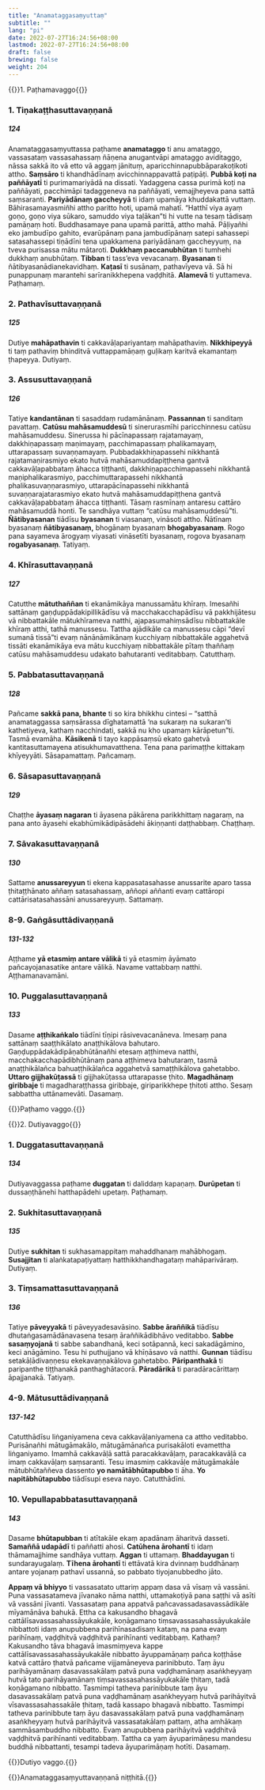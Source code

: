 ```yaml
---
title: "Anamataggasaṃyuttaṃ"
subtitle: ""
lang: "pi"
date: 2022-07-27T16:24:56+08:00
lastmod: 2022-07-27T16:24:56+08:00
draft: false
brewing: false
weight: 204
---
```


{{<subtitle>}}1. Paṭhamavaggo{{</subtitle>}}

### 1. Tiṇakaṭṭhasuttavaṇṇanā

##### 124

Anamataggasaṃyuttassa paṭhame **anamataggo** ti anu amataggo, vassasataṃ vassasahassaṃ ñāṇena anugantvāpi amataggo aviditaggo, nāssa sakkā ito vā etto vā aggaṃ jānituṃ, aparicchinnapubbāparakoṭikoti attho. **Saṃsāro** ti khandhādīnaṃ avicchinnappavattā paṭipāṭi. **Pubbā koṭi na paññāyatī** ti purimamariyādā na dissati. Yadaggena cassa purimā koṭi na paññāyati, pacchimāpi tadaggeneva na paññāyati, vemajjheyeva pana sattā saṃsaranti. **Pariyādānaṃ gaccheyyā** ti idaṃ upamāya khuddakattā vuttaṃ. Bāhirasamayasmiñhi attho paritto hoti, upamā mahatī. “Hatthī viya ayaṃ goṇo, goṇo viya sūkaro, samuddo viya taḷākan”ti hi vutte na tesaṃ tādisaṃ pamāṇaṃ hoti. Buddhasamaye pana upamā parittā, attho mahā. Pāḷiyañhi eko jambudīpo gahito, evarūpānaṃ pana jambudīpānaṃ satepi sahassepi satasahassepi tiṇādīni tena upakkamena pariyādānaṃ gaccheyyuṃ, na tveva purisassa mātu mātaroti. **Dukkhaṃ paccanubhūtan** ti tumhehi dukkhaṃ anubhūtaṃ. **Tibban** ti tass’eva vevacanaṃ. **Byasanan** ti ñātibyasanādianekavidhaṃ. **Kaṭasī** ti susānaṃ, pathavīyeva vā. Sā hi punappunaṃ marantehi sarīranikkhepena vaḍḍhitā. **Alamevā** ti yuttameva. Paṭhamaṃ.

### 2. Pathavīsuttavaṇṇanā

##### 125

Dutiye **mahāpathavin** ti cakkavāḷapariyantaṃ mahāpathaviṃ. **Nikkhipeyyā** ti taṃ pathaviṃ bhinditvā vuttappamāṇaṃ guḷikaṃ karitvā ekamantaṃ ṭhapeyya. Dutiyaṃ.

### 3. Assusuttavaṇṇanā

##### 126

Tatiye **kandantānan** ti sasaddaṃ rudamānānaṃ. **Passannan** ti sanditaṃ pavattaṃ. **Catūsu mahāsamuddesū** ti sinerurasmīhi paricchinnesu catūsu mahāsamuddesu. Sinerussa hi pācīnapassaṃ rajatamayaṃ, dakkhiṇapassaṃ maṇimayaṃ, pacchimapassaṃ phalikamayaṃ, uttarapassaṃ suvaṇṇamayaṃ. Pubbadakkhiṇapassehi nikkhantā rajatamaṇirasmiyo ekato hutvā mahāsamuddapiṭṭhena gantvā cakkavāḷapabbataṃ āhacca tiṭṭhanti, dakkhiṇapacchimapassehi nikkhantā maṇiphalikarasmiyo, pacchimuttarapassehi nikkhantā phalikasuvaṇṇarasmiyo, uttarapācīnapassehi nikkhantā suvaṇṇarajatarasmiyo ekato hutvā mahāsamuddapiṭṭhena gantvā cakkavāḷapabbataṃ āhacca tiṭṭhanti. Tāsaṃ rasmīnaṃ antaresu cattāro mahāsamuddā honti. Te sandhāya vuttaṃ “catūsu mahāsamuddesū”ti. **Ñātibyasanan** tiādīsu **byasanan** ti viasanaṃ, vināsoti attho. Ñātīnaṃ byasanaṃ **ñātibyasanaṃ,** bhogānaṃ byasanaṃ **bhogabyasanaṃ**. Rogo pana sayameva ārogyaṃ viyasati vināsetīti byasanaṃ, rogova byasanaṃ **rogabyasanaṃ**. Tatiyaṃ.

### 4. Khīrasuttavaṇṇanā

##### 127

Catutthe **mātuthaññan** ti ekanāmikāya manussamātu khīraṃ. Imesañhi sattānaṃ gaṇḍuppādakipillikādīsu vā macchakacchapādīsu vā pakkhijātesu vā nibbattakāle mātukhīrameva natthi, ajapasumahiṃsādīsu nibbattakāle khīraṃ atthi, tathā manussesu. Tattha ajādikāle ca manussesu cāpi “devī sumanā tissā”ti evaṃ nānānāmikānaṃ kucchiyaṃ nibbattakāle aggahetvā tissāti ekanāmikāya eva mātu kucchiyaṃ nibbattakāle pītaṃ thaññaṃ catūsu mahāsamuddesu udakato bahutaranti veditabbaṃ. Catutthaṃ.

### 5. Pabbatasuttavaṇṇanā

##### 128

Pañcame **sakkā pana, bhante** ti so kira bhikkhu cintesi – “satthā anamataggassa saṃsārassa dīghatamattā ‘na sukaraṃ na sukaran’ti kathetiyeva, kathaṃ nacchindati, sakkā nu kho upamaṃ kārāpetun”ti. Tasmā evamāha. **Kāsikenā** ti tayo kappāsaṃsū ekato gahetvā kantitasuttamayena atisukhumavatthena. Tena pana parimaṭṭhe kittakaṃ khīyeyyāti. Sāsapamattaṃ. Pañcamaṃ.

### 6. Sāsapasuttavaṇṇanā

##### 129

Chaṭṭhe **āyasaṃ nagaran** ti āyasena pākārena parikkhittaṃ nagaraṃ, na pana anto āyasehi ekabhūmikādipāsādehi ākiṇṇanti daṭṭhabbaṃ. Chaṭṭhaṃ.

### 7. Sāvakasuttavaṇṇanā

##### 130

Sattame **anussareyyun** ti ekena kappasatasahasse anussarite aparo tassa ṭhitaṭṭhānato aññaṃ satasahassaṃ, aññopi aññanti evaṃ cattāropi cattārisatasahassāni anussareyyuṃ. Sattamaṃ.

### 8-9. Gaṅgāsuttādivaṇṇanā

##### 131-132

Aṭṭhame **yā etasmiṃ antare vālikā** ti yā etasmiṃ āyāmato pañcayojanasatike antare vālikā. Navame vattabbaṃ natthi. Aṭṭhamanavamāni.

### 10. Puggalasuttavaṇṇanā

##### 133

Dasame **aṭṭhikaṅkalo** tiādīni tīṇipi rāsivevacanāneva. Imesaṃ pana sattānaṃ saaṭṭhikālato anaṭṭhikālova bahutaro. Gaṇḍuppādakādipāṇabhūtānañhi etesaṃ aṭṭhimeva natthi, macchakacchapādibhūtānaṃ pana aṭṭhimeva bahutaraṃ, tasmā anaṭṭhikālañca bahuaṭṭhikālañca aggahetvā samaṭṭhikālova gahetabbo. **Uttaro gijjhakūṭassā** ti gijjhakūṭassa uttarapasse ṭhito. **Magadhānaṃ giribbaje** ti magadharaṭṭhassa giribbaje, giriparikkhepe ṭhitoti attho. Sesaṃ sabbattha uttānamevāti. Dasamaṃ.

{{<eop>}}Paṭhamo vaggo.{{</eop>}}

{{<subtitle>}}2. Dutiyavaggo{{</subtitle>}}

### 1. Duggatasuttavaṇṇanā

##### 134

Dutiyavaggassa paṭhame **duggatan** ti daliddaṃ kapaṇaṃ. **Durūpetan** ti dussaṇṭhānehi hatthapādehi upetaṃ. Paṭhamaṃ.

### 2. Sukhitasuttavaṇṇanā

##### 135

Dutiye **sukhitan** ti sukhasamappitaṃ mahaddhanaṃ mahābhogaṃ. **Susajjitan** ti alaṅkatapaṭiyattaṃ hatthikkhandhagataṃ mahāparivāraṃ. Dutiyaṃ.

### 3. Tiṃsamattasuttavaṇṇanā

##### 136

Tatiye **pāveyyakā** ti pāveyyadesavāsino. **Sabbe āraññikā** tiādīsu dhutaṅgasamādānavasena tesaṃ āraññikādibhāvo veditabbo. **Sabbe sasaṃyojanā** ti sabbe sabandhanā, keci sotāpannā, keci sakadāgāmino, keci anāgāmino. Tesu hi puthujjano vā khīṇāsavo vā natthi. **Gunnan** tiādīsu setakāḷādivaṇṇesu ekekavaṇṇakālova gahetabbo. **Pāripanthakā** ti paripanthe tiṭṭhanakā panthaghātacorā. **Pāradārikā** ti paradāracārittaṃ āpajjanakā. Tatiyaṃ.

### 4-9. Mātusuttādivaṇṇanā

##### 137-142

Catutthādīsu liṅganiyamena ceva cakkavāḷaniyamena ca attho veditabbo. Purisānañhi mātugāmakālo, mātugāmānañca purisakāloti evamettha liṅganiyamo. Imamhā cakkavāḷā sattā paracakkavāḷaṃ, paracakkavāḷā ca imaṃ cakkavāḷaṃ saṃsaranti. Tesu imasmiṃ cakkavāḷe mātugāmakāle mātubhūtaññeva dassento **yo namātābhūtapubbo** ti āha. **Yo napitābhūtapubbo** tiādīsupi eseva nayo. Catutthādīni.

### 10. Vepullapabbatasuttavaṇṇanā

##### 143

Dasame **bhūtapubban** ti atītakāle ekaṃ apadānaṃ āharitvā dasseti. **Samaññā udapādī** ti paññatti ahosi. **Catūhena ārohantī** ti idaṃ thāmamajjhime sandhāya vuttaṃ. **Aggan** ti uttamaṃ. **Bhaddayugan** ti sundarayugalaṃ. **Tīhena ārohantī** ti ettāvatā kira dvinnaṃ buddhānaṃ antare yojanaṃ pathavī ussannā, so pabbato tiyojanubbedho jāto.

**Appaṃ vā bhiyyo** ti vassasatato uttariṃ appaṃ dasa vā vīsaṃ vā vassāni. Puna vassasatameva jīvanako nāma natthi, uttamakoṭiyā pana saṭṭhi vā asīti vā vassāni jīvanti. Vassasataṃ pana appatvā pañcavassadasavassādikāle mīyamānāva bahukā. Ettha ca kakusandho bhagavā cattālīsavassasahassāyukakāle, koṇāgamano tiṃsavassasahassāyukakāle nibbattoti idaṃ anupubbena parihīnasadisaṃ kataṃ, na pana evaṃ parihīnaṃ, vaḍḍhitvā vaḍḍhitvā parihīnanti veditabbaṃ. Kathaṃ? Kakusandho tāva bhagavā imasmiṃyeva kappe cattālīsavassasahassāyukakāle nibbatto āyuppamāṇaṃ pañca koṭṭhāse katvā cattāro ṭhatvā pañcame vijjamāneyeva parinibbuto. Taṃ āyu parihāyamānaṃ dasavassakālaṃ patvā puna vaḍḍhamānaṃ asaṅkheyyaṃ hutvā tato parihāyamānaṃ tiṃsavassasahassāyukakāle ṭhitaṃ, tadā koṇāgamano nibbatto. Tasmimpi tatheva parinibbute taṃ āyu dasavassakālaṃ patvā puna vaḍḍhamānaṃ asaṅkheyyaṃ hutvā parihāyitvā vīsavassasahassakāle ṭhitaṃ, tadā kassapo bhagavā nibbatto. Tasmimpi tatheva parinibbute taṃ āyu dasavassakālaṃ patvā puna vaḍḍhamānaṃ asaṅkheyyaṃ hutvā parihāyitvā vassasatakālaṃ pattaṃ, atha amhākaṃ sammāsambuddho nibbatto. Evaṃ anupubbena parihāyitvā vaḍḍhitvā vaḍḍhitvā parihīnanti veditabbaṃ. Tattha ca yaṃ āyuparimāṇesu mandesu buddhā nibbattanti, tesampi tadeva āyuparimāṇaṃ hotīti. Dasamaṃ.

{{<eop>}}Dutiyo vaggo.{{</eop>}}

{{<eof>}}Anamataggasaṃyuttavaṇṇanā niṭṭhitā.{{</eof>}}